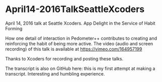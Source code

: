 # April14-2016TalkSeattleXcoders
April 14, 2016 talk at Seattle Xcoders. App Delight in the Service of Habit Forming

How one detail of interaction in Pedometer++ contributes to creating and reinforcing the habit of being more active.
The video (audio and screen recording) of this talk is available at https://vimeo.com/164957199

Thanks to Xcoders for recording and posting these talks.

The transcript is also on GitHub here: this is my first attempt at making a transcript. Interesting and humbling experience.
